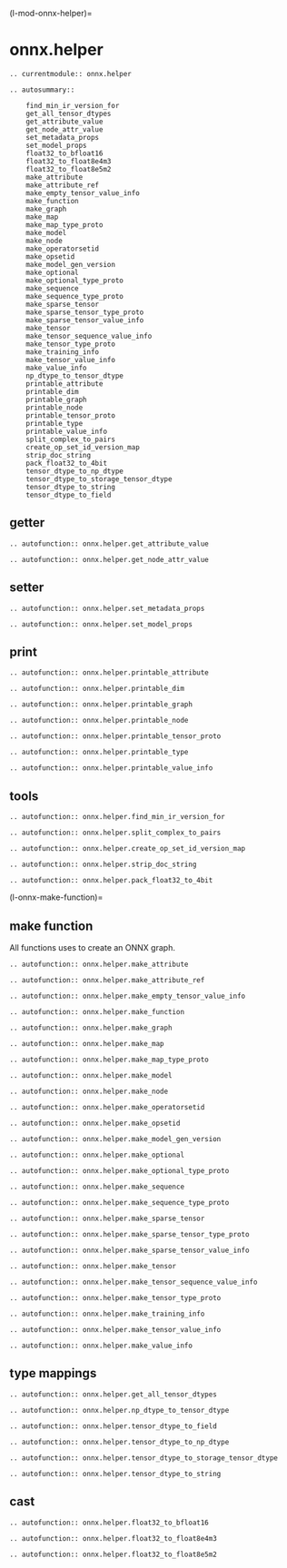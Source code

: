 (l-mod-onnx-helper)=

# onnx.helper

```{eval-rst}
.. currentmodule:: onnx.helper
```

```{eval-rst}
.. autosummary::

    find_min_ir_version_for
    get_all_tensor_dtypes
    get_attribute_value
    get_node_attr_value
    set_metadata_props
    set_model_props
    float32_to_bfloat16
    float32_to_float8e4m3
    float32_to_float8e5m2
    make_attribute
    make_attribute_ref
    make_empty_tensor_value_info
    make_function
    make_graph
    make_map
    make_map_type_proto
    make_model
    make_node
    make_operatorsetid
    make_opsetid
    make_model_gen_version
    make_optional
    make_optional_type_proto
    make_sequence
    make_sequence_type_proto
    make_sparse_tensor
    make_sparse_tensor_type_proto
    make_sparse_tensor_value_info
    make_tensor
    make_tensor_sequence_value_info
    make_tensor_type_proto
    make_training_info
    make_tensor_value_info
    make_value_info
    np_dtype_to_tensor_dtype
    printable_attribute
    printable_dim
    printable_graph
    printable_node
    printable_tensor_proto
    printable_type
    printable_value_info
    split_complex_to_pairs
    create_op_set_id_version_map
    strip_doc_string
    pack_float32_to_4bit
    tensor_dtype_to_np_dtype
    tensor_dtype_to_storage_tensor_dtype
    tensor_dtype_to_string
    tensor_dtype_to_field
```

## getter

```{eval-rst}
.. autofunction:: onnx.helper.get_attribute_value
```

```{eval-rst}
.. autofunction:: onnx.helper.get_node_attr_value
```

## setter

```{eval-rst}
.. autofunction:: onnx.helper.set_metadata_props
```

```{eval-rst}
.. autofunction:: onnx.helper.set_model_props
```

## print

```{eval-rst}
.. autofunction:: onnx.helper.printable_attribute
```

```{eval-rst}
.. autofunction:: onnx.helper.printable_dim
```

```{eval-rst}
.. autofunction:: onnx.helper.printable_graph
```

```{eval-rst}
.. autofunction:: onnx.helper.printable_node
```

```{eval-rst}
.. autofunction:: onnx.helper.printable_tensor_proto
```

```{eval-rst}
.. autofunction:: onnx.helper.printable_type
```

```{eval-rst}
.. autofunction:: onnx.helper.printable_value_info
```

## tools

```{eval-rst}
.. autofunction:: onnx.helper.find_min_ir_version_for
```

```{eval-rst}
.. autofunction:: onnx.helper.split_complex_to_pairs
```

```{eval-rst}
.. autofunction:: onnx.helper.create_op_set_id_version_map
```

```{eval-rst}
.. autofunction:: onnx.helper.strip_doc_string
```

```{eval-rst}
.. autofunction:: onnx.helper.pack_float32_to_4bit
```

(l-onnx-make-function)=

## make function

All functions uses to create an ONNX graph.

```{eval-rst}
.. autofunction:: onnx.helper.make_attribute
```

```{eval-rst}
.. autofunction:: onnx.helper.make_attribute_ref
```

```{eval-rst}
.. autofunction:: onnx.helper.make_empty_tensor_value_info
```

```{eval-rst}
.. autofunction:: onnx.helper.make_function
```

```{eval-rst}
.. autofunction:: onnx.helper.make_graph
```

```{eval-rst}
.. autofunction:: onnx.helper.make_map
```

```{eval-rst}
.. autofunction:: onnx.helper.make_map_type_proto
```

```{eval-rst}
.. autofunction:: onnx.helper.make_model
```

```{eval-rst}
.. autofunction:: onnx.helper.make_node
```

```{eval-rst}
.. autofunction:: onnx.helper.make_operatorsetid
```

```{eval-rst}
.. autofunction:: onnx.helper.make_opsetid
```

```{eval-rst}
.. autofunction:: onnx.helper.make_model_gen_version
```

```{eval-rst}
.. autofunction:: onnx.helper.make_optional
```

```{eval-rst}
.. autofunction:: onnx.helper.make_optional_type_proto
```

```{eval-rst}
.. autofunction:: onnx.helper.make_sequence
```

```{eval-rst}
.. autofunction:: onnx.helper.make_sequence_type_proto
```

```{eval-rst}
.. autofunction:: onnx.helper.make_sparse_tensor
```

```{eval-rst}
.. autofunction:: onnx.helper.make_sparse_tensor_type_proto
```

```{eval-rst}
.. autofunction:: onnx.helper.make_sparse_tensor_value_info
```

```{eval-rst}
.. autofunction:: onnx.helper.make_tensor
```

```{eval-rst}
.. autofunction:: onnx.helper.make_tensor_sequence_value_info
```

```{eval-rst}
.. autofunction:: onnx.helper.make_tensor_type_proto
```

```{eval-rst}
.. autofunction:: onnx.helper.make_training_info
```

```{eval-rst}
.. autofunction:: onnx.helper.make_tensor_value_info
```

```{eval-rst}
.. autofunction:: onnx.helper.make_value_info
```

## type mappings

```{eval-rst}
.. autofunction:: onnx.helper.get_all_tensor_dtypes
```

```{eval-rst}
.. autofunction:: onnx.helper.np_dtype_to_tensor_dtype
```

```{eval-rst}
.. autofunction:: onnx.helper.tensor_dtype_to_field
```

```{eval-rst}
.. autofunction:: onnx.helper.tensor_dtype_to_np_dtype
```

```{eval-rst}
.. autofunction:: onnx.helper.tensor_dtype_to_storage_tensor_dtype
```

```{eval-rst}
.. autofunction:: onnx.helper.tensor_dtype_to_string
```

## cast

```{eval-rst}
.. autofunction:: onnx.helper.float32_to_bfloat16
```

```{eval-rst}
.. autofunction:: onnx.helper.float32_to_float8e4m3
```

```{eval-rst}
.. autofunction:: onnx.helper.float32_to_float8e5m2
```
